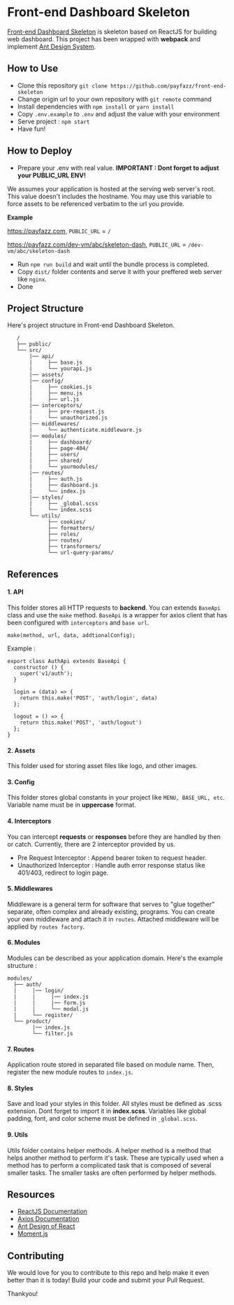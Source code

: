 # Front-end Dashboard Skeleton

[Front-end Dashboard Skeleton](https://github.com/payfazz/front-end-skeleton) is skeleton based on ReactJS for building web dashboard. This project has been wrapped with **webpack** and implement [Ant Design System](https://ant.design/).

## How to Use

-   Clone this repository `git clone https://github.com/payfazz/front-end-skeleton`
-   Change origin url to your own repository with `git remote` command
-   Install dependencies with `npm install` or `yarn install`
-   Copy `.env.example` to `.env` and adjust the value with your environment
-   Serve project : `npm start`
-   Have fun!

## How to Deploy

-   Prepare your .env with real value.
    **IMPORTANT : Dont forget to adjust your PUBLIC_URL ENV!**

We assumes your application is hosted at the serving web server's root. This value doesn't includes the hostname. You may use this variable to force assets to be referenced verbatim to the url you provide.

**Example**

https://payfazz.com, `PUBLIC_URL` = `/`

https://payfazz.com/dev-vm/abc/skeleton-dash, `PUBLIC_URL` = `/dev-vm/abc/skeleton-dash`

-   Run `npm run build` and wait until the bundle process is completed.
-   Copy `dist/` folder contents and serve it with your preffered web server like `nginx`.
-   Done

## Project Structure

Here's project structure in Front-end Dashboard Skeleton.

```
   /
   ├── public/
   └── src/
       |── api/
       |     ├── base.js
       |     └── yourapi.js
       |── assets/
       |── config/
       |     ├── cookies.js
       |     ├── menu.js
       |     ├── url.js
       |── interceptors/
       |     ├── pre-request.js
       |     └── unauthorized.js
       |── middlewares/
       |     └── authenticate.middleware.js
       |── modules/
       |     ├── dashboard/
       |     ├── page-404/
       |     ├── users/
       |     ├── shared/
       |     └── yourmodules/
       |── routes/
       |     ├── auth.js
       |     ├── dashboard.js
       |     └── index.js
       |── styles/
       |     ├── _global.scss
       |     └── index.scss
       └── utils/
             ├── cookies/
             ├── formatters/
             ├── roles/
             ├── routes/
             ├── transformers/
             └── url-query-params/
```

## References

#### 1. API

This folder stores all HTTP requests to **backend**. You can extends `BaseApi` class and use the `make` method.
`BaseApi` is a wrapper for axios client that has been configured with `interceptors` and `base url`.

```
make(method, url, data, addtionalConfig);
```

Example :

```
export class AuthApi extends BaseApi {
  constructor () {
    super('v1/auth');
  }

  login = (data) => {
    return this.make('POST', 'auth/login', data)
  };

  logout = () => {
    return this.make('POST', 'auth/logout')
  };
}
```

#### 2. Assets

This folder used for storing asset files like logo, and other images.

#### 3. Config

This folder stores global constants in your project like `MENU, BASE_URL, etc`.
Variable name must be in **uppercase** format.

#### 4. Interceptors

You can intercept **requests** or **responses** before they are handled by then or catch.
Currently, there are 2 interceptor provided by us.

-   Pre Request Interceptor : Append bearer token to request header.
-   Unauthorized Interceptor : Handle auth error response status like 401/403, redirect to login page.

#### 5. Middlewares

Middleware is a general term for software that serves to "glue together" separate, often complex and already existing, programs.
You can create your own middleware and attach it in `routes`. Attached middleware will be applied by `routes factory`.

#### 6. Modules

Modules can be described as your application domain.
Here's the example structure :

```
modules/
  ├── auth/
  |     |── login/
  |     |     |── index.js
  |     |     |── form.js
  |     |     └── modal.js
  |     └── register/
  └── product/
        |── index.js
        └── filter.js
```

#### 7. Routes

Application route stored in separated file based on module name. Then, register the new module routes to `index.js`.

#### 8. Styles

Save and load your styles in this folder. All styles must be defined as .scss extension.
Dont forget to import it in **index.scss**.
Variables like global padding, font, and color scheme must be defined in `_global.scss`.

#### 9. Utils

Utils folder contains helper methods.
A helper method is a method that helps another method to perform it's task. These are typically used when a method has to perform a complicated task that is composed of several smaller tasks. The smaller tasks are often performed by helper methods.

## Resources

-   [ReactJS Documentation](https://reactjs.org/docs/getting-started.html)
-   [Axios Documentation](https://github.com/axios/axios)
-   [Ant Design of React](https://ant.design/docs/react/introduce)
-   [Moment.js](https://momentjs.com/docs/)

## Contributing

We would love for you to contribute to this repo and help make it even better than it is today!
Build your code and submit your Pull Request.

Thankyou!
